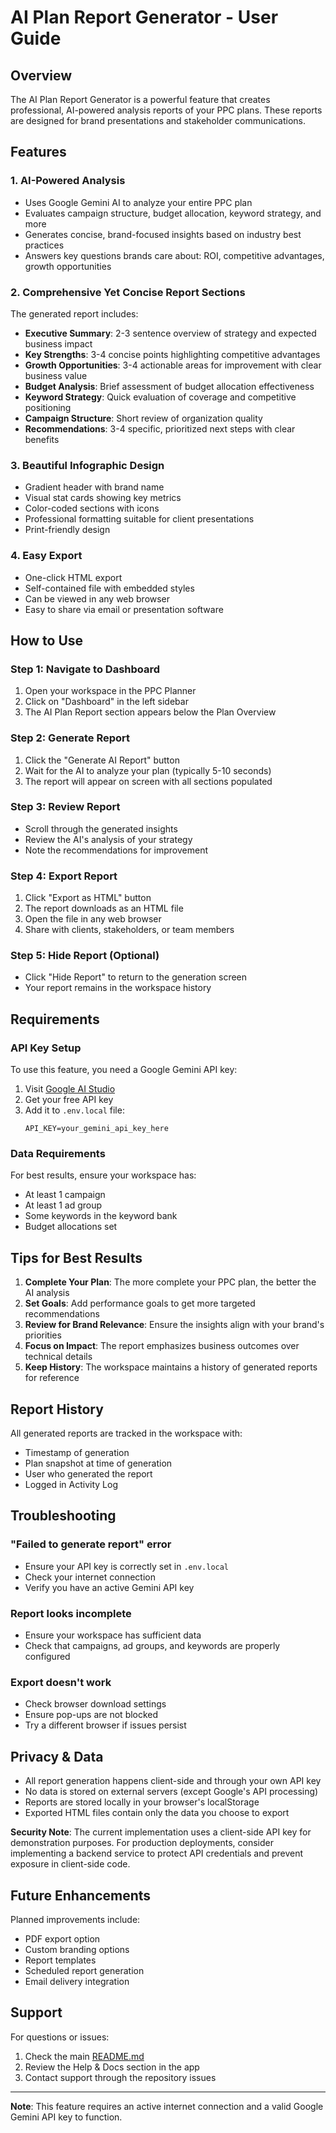 # AI Plan Report Generator - User Guide

## Overview

The AI Plan Report Generator is a powerful feature that creates professional, AI-powered analysis reports of your PPC plans. These reports are designed for brand presentations and stakeholder communications.

## Features

### 1. **AI-Powered Analysis**
- Uses Google Gemini AI to analyze your entire PPC plan
- Evaluates campaign structure, budget allocation, keyword strategy, and more
- Generates concise, brand-focused insights based on industry best practices
- Answers key questions brands care about: ROI, competitive advantages, growth opportunities

### 2. **Comprehensive Yet Concise Report Sections**

The generated report includes:

- **Executive Summary**: 2-3 sentence overview of strategy and expected business impact
- **Key Strengths**: 3-4 concise points highlighting competitive advantages
- **Growth Opportunities**: 3-4 actionable areas for improvement with clear business value
- **Budget Analysis**: Brief assessment of budget allocation effectiveness
- **Keyword Strategy**: Quick evaluation of coverage and competitive positioning
- **Campaign Structure**: Short review of organization quality
- **Recommendations**: 3-4 specific, prioritized next steps with clear benefits

### 3. **Beautiful Infographic Design**

- Gradient header with brand name
- Visual stat cards showing key metrics
- Color-coded sections with icons
- Professional formatting suitable for client presentations
- Print-friendly design

### 4. **Easy Export**

- One-click HTML export
- Self-contained file with embedded styles
- Can be viewed in any web browser
- Easy to share via email or presentation software

## How to Use

### Step 1: Navigate to Dashboard
1. Open your workspace in the PPC Planner
2. Click on "Dashboard" in the left sidebar
3. The AI Plan Report section appears below the Plan Overview

### Step 2: Generate Report
1. Click the "Generate AI Report" button
2. Wait for the AI to analyze your plan (typically 5-10 seconds)
3. The report will appear on screen with all sections populated

### Step 3: Review Report
- Scroll through the generated insights
- Review the AI's analysis of your strategy
- Note the recommendations for improvement

### Step 4: Export Report
1. Click "Export as HTML" button
2. The report downloads as an HTML file
3. Open the file in any web browser
4. Share with clients, stakeholders, or team members

### Step 5: Hide Report (Optional)
- Click "Hide Report" to return to the generation screen
- Your report remains in the workspace history

## Requirements

### API Key Setup
To use this feature, you need a Google Gemini API key:

1. Visit [Google AI Studio](https://ai.google.dev/)
2. Get your free API key
3. Add it to `.env.local` file:
   ```
   API_KEY=your_gemini_api_key_here
   ```

### Data Requirements
For best results, ensure your workspace has:
- At least 1 campaign
- At least 1 ad group
- Some keywords in the keyword bank
- Budget allocations set

## Tips for Best Results

1. **Complete Your Plan**: The more complete your PPC plan, the better the AI analysis
2. **Set Goals**: Add performance goals to get more targeted recommendations
3. **Review for Brand Relevance**: Ensure the insights align with your brand's priorities
4. **Focus on Impact**: The report emphasizes business outcomes over technical details
5. **Keep History**: The workspace maintains a history of generated reports for reference

## Report History

All generated reports are tracked in the workspace with:
- Timestamp of generation
- Plan snapshot at time of generation
- User who generated the report
- Logged in Activity Log

## Troubleshooting

### "Failed to generate report" error
- Ensure your API key is correctly set in `.env.local`
- Check your internet connection
- Verify you have an active Gemini API key

### Report looks incomplete
- Ensure your workspace has sufficient data
- Check that campaigns, ad groups, and keywords are properly configured

### Export doesn't work
- Check browser download settings
- Ensure pop-ups are not blocked
- Try a different browser if issues persist

## Privacy & Data

- All report generation happens client-side and through your own API key
- No data is stored on external servers (except Google's API processing)
- Reports are stored locally in your browser's localStorage
- Exported HTML files contain only the data you choose to export

**Security Note**: The current implementation uses a client-side API key for demonstration purposes. For production deployments, consider implementing a backend service to protect API credentials and prevent exposure in client-side code.

## Future Enhancements

Planned improvements include:
- PDF export option
- Custom branding options
- Report templates
- Scheduled report generation
- Email delivery integration

## Support

For questions or issues:
1. Check the main [README.md](../README.md)
2. Review the Help & Docs section in the app
3. Contact support through the repository issues

---

**Note**: This feature requires an active internet connection and a valid Google Gemini API key to function.
